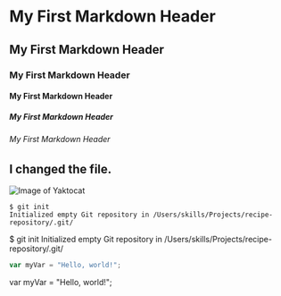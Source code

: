 # My First Markdown Header
## My First Markdown Header
### My First Markdown Header
#### My First Markdown Header
##### My First Markdown Header
###### My First Markdown Header

## I changed the file.

![Image of Yaktocat](https://octodex.github.com/images/yaktocat.png)

```
$ git init
Initialized empty Git repository in /Users/skills/Projects/recipe-repository/.git/
```
$ git init
Initialized empty Git repository in /Users/skills/Projects/recipe-repository/.git/

``` javascript
var myVar = "Hello, world!";
```
var myVar = "Hello, world!";
